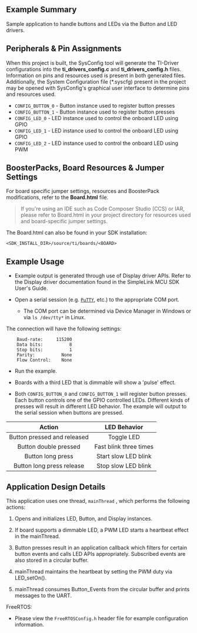 ## Example Summary

Sample application to handle buttons and LEDs via the Button and LED drivers.

## Peripherals & Pin Assignments

When this project is built, the SysConfig tool will generate the TI-Driver
configurations into the __ti_drivers_config.c__ and __ti_drivers_config.h__
files. Information on pins and resources used is present in both generated
files. Additionally, the System Configuration file (\*.syscfg) present in the
project may be opened with SysConfig's graphical user interface to determine
pins and resources used.

* `CONFIG_BUTTON_0` - Button instance used to register button presses
* `CONFIG_BUTTON_1` - Button instance used to register button presses
* `CONFIG_LED_0` - LED instance used to control the onboard LED using GPIO
* `CONFIG_LED_1` - LED instance used to control the onboard LED using GPIO
* `CONFIG_LED_2` - LED instance used to control the onboard LED using PWM

## BoosterPacks, Board Resources & Jumper Settings

For board specific jumper settings, resources and BoosterPack modifications,
refer to the __Board.html__ file.

> If you're using an IDE such as Code Composer Studio (CCS) or IAR, please
refer to Board.html in your project directory for resources used and
board-specific jumper settings.

The Board.html can also be found in your SDK installation:

```text
<SDK_INSTALL_DIR>/source/ti/boards/<BOARD>
```

## Example Usage

* Example output is generated through use of Display driver APIs. Refer to the
Display driver documentation found in the SimpleLink MCU SDK User's Guide.

* Open a serial session (e.g. [`PuTTY`](http://www.putty.org/ "PuTTY's
Homepage"), etc.) to the appropriate COM port.
    * The COM port can be determined via Device Manager in Windows or via
      `ls /dev/tty*` in Linux.

The connection will have the following settings:

```text
    Baud-rate:     115200
    Data bits:          8
    Stop bits:          1
    Parity:          None
    Flow Control:    None
```

* Run the example.

* Boards with a third LED that is dimmable will show a 'pulse' effect.

* Both `CONFIG_BUTTON_0` and `CONFIG_BUTTON_1` will register button presses.
  Each button controls one of the GPIO controlled LEDs. Different kinds of
  presses will result in different LED behavior. The example will output to
  the serial session when buttons are pressed.

| Action                                  | LED Behavior            |
|:---------------------------------------:|:-----------------------:|
| Button pressed and released             | Toggle LED              |
| Button double pressed                   | Fast blink three times  |
| Button long press                       | Start slow LED blink    |
| Button long press release               | Stop slow LED blink     |

## Application Design Details

This application uses one thread, `mainThread` , which performs the following
actions:

1. Opens and initializes LED, Button, and Display instances.

2. If board supports a dimmable LED, a PWM LED starts a heartbeat effect in the
   mainThread.

3. Button presses result in an application callback which filters for certain
   button events and calls LED APIs appropriately. Subscribed events are also
   stored in a circular buffer.

4. mainThread maintains the heartbeat by setting the PWM duty via LED_setOn().

5. mainThread consumes Button_Events from the circular buffer and prints
   messages to the UART.

FreeRTOS:

* Please view the `FreeRTOSConfig.h` header file for example configuration
information.
